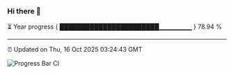 ### Hi there 👋

⏳ Year progress { ███████████████████████▁▁▁▁▁▁▁ } 78.94 %

---

⏰ Updated on Thu, 16 Oct 2025 03:24:43 GMT

![Progress Bar CI](https://github.com/IshwaranRudhara/GIT-ACTION/workflows/Progress%20Bar%20CI/badge.svg)
